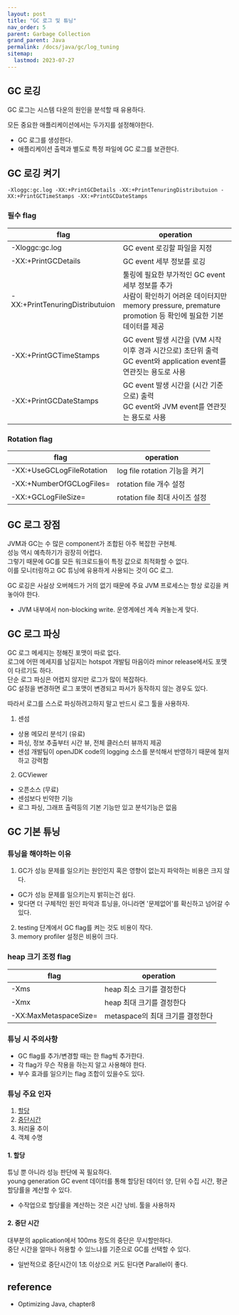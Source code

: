 ```yaml
---
layout: post
title: "GC 로그 및 튜닝"
nav_order: 5
parent: Garbage Collection
grand_parent: Java
permalink: /docs/java/gc/log_tuning
sitemap:
  lastmod: 2023-07-27
---
```


## GC 로깅

GC 로그는 시스템 다운의 원인을 분석할 때 유용하다.

모든 중요한 애플리케이션에서는 두가지를 설정해야한다.
- GC 로그를 생성한다.
- 애플리케이션 출력과 별도로 특정 파일에 GC 로그를 보관한다.


## GC 로깅 켜기

```
-Xloggc:gc.log -XX:+PrintGCDetails -XX:+PrintTenuringDistributuion -XX:+PrintGCTimeStamps -XX:+PrintGCDateStamps
```

### 필수 flag

| flag                            | operation                                                                                                                                                        |
| ------------------------------- | ---------------------------------------------------------------------------------------------------------------------------------------------------------------- |
| -Xloggc:gc.log                  | GC event 로깅할 파일을 지정                                                                                                                                      |
| -XX:+PrintGCDetails             | GC event 세부 정보를 로깅                                                                                                                                        |
| -XX:+PrintTenuringDistributuion | 툴링에 필요한 부가적인 GC event 세부 정보를 추가 <br> 사람이 확인하기 어려운 데이터지만 memory pressure, premature promotion 등 확인에 필요한 기본 데이터를 제공 |
| -XX:+PrintGCTimeStamps          | GC event 발생 시간을 (VM 시작 이후 경과 시간으로) 초단위 출력 <br> GC event와 application event를 연관짓는 용도로 사용                                           |
| -XX:+PrintGCDateStamps          | GC event 발생 시간을 (시간 기준으로) 출력 <br> GC event와 JVM event를 연관짓는 용도로 사용                                                                       |


### Rotation flag

| flag                        | operation                      |
| --------------------------- | ------------------------------ |
| -XX:+UseGCLogFileRotation   | log file rotation 기능을 켜기  |
| -XX:+NumberOfGCLogFiles=<n> | rotation file 개수 설정        |
| -XX:+GCLogFileSize=<size>   | rotation file 최대 사이즈 설정 |

## GC 로그 장점

JVM과 GC는 수 많은 component가 조합된 아주 복잡한 구현체.  
성능 역시 예측하기가 굉장히 어렵다.  
그렇기 때문에 GC를 모든 워크로드들이 특정 값으로 최적화할 수 없다.  
이를 모니터링하고 GC 튜닝에 유용하게 사용되는 것이 GC 로그.

GC 로깅은 사실상 오버헤드가 거의 없기 때문에 주요 JVM 프로세스는 항상 로깅을 켜놓아야 한다.
- JVM 내부에서 non-blocking write. 운영계에선 계속 켜놓는게 맞다.

## GC 로그 파싱

GC 로그 메세지는 정해진 포맷이 따로 없다.  
로그에 어떤 메세지를 남길지는 hotspot 개발팀 마음이라 minor release에서도 포맷이 다르기도 하다.  
단순 로그 파싱은 어렵지 않지만 로그가 많이 복잡하다.  
GC 설정을 변경하면 로그 포맷이 변경되고 파서가 동작하지 않는 경우도 있다.

따라서 로그를 스스로 파싱하려고하지 말고 반드시 로그 툴을 사용하자.

1. 센섬
  - 상용 메모리 분석기 (유료)
  - 파싱, 정보 추출부터 시간 뷰, 전체 클러스터 뷰까지 제공
  - 센섬 개발팀이 openJDK code의 logging 소스를 분석해서 반영하기 때문에 철저하고 강력함
2. GCViewer
  - 오픈소스 (무료)
  - 센섬보다 빈약한 기능
  - 로그 파싱, 그래프 출력등의 기본 기능만 있고 분석기능은 없음

## GC 기본 튜닝

### 튜닝을 해야하는 이유

1. GC가 성능 문제를 일으키는 원인인지 혹은 영향이 없는지 파악하는 비용은 크지 않다.
  - GC가 성능 문제를 일으키는지 밝히는건 쉽다.
  - 맞다면 더 구체적인 원인 파악과 튜닝을, 아니라면 '문제없어'를 확신하고 넘어갈 수 있다.
2. testing 단계에서 GC flag를 켜는 것도 비용이 작다.
3. memory profiler 설정은 비용이 크다.

### heap 크기 조정 flag

| flag                        | operation                        |
| --------------------------- | -------------------------------- |
| -Xms<size>                  | heap 최소 크기를 결정한다        |
| -Xmx<size>                  | heap 최대 크기를 결정한다        |
| -XX:MaxMetaspaceSize=<size> | metaspace의 최대 크기를 결정한다 |

### 튜닝 시 주의사항

- GC flag를 추가/변경할 때는 한 flag씩 추가한다.
- 각 flag가 무슨 작용을 하는지 알고 사용해야 한다.
- 부수 효과를 일으키는 flag 조합이 있을수도 있다.

### 튜닝 주요 인자

1. [할당](#1-할당)
2. [중단시간](#2-중단-시간)
3. 처리율 추이
4. 객체 수명

#### 1. 할당

튜닝 뿐 아니라 성능 판단에 꼭 필요하다.  
young generation GC event 데이터를 통해 할당된 데이터 양, 단위 수집 시간, 평균 할당률을 계산할 수 있다.

- 수작업으로 할당률을 계산하는 것은 시간 낭비. 툴을 사용하자

#### 2. 중단 시간

대부분의 application에서 100ms 정도의 중단은 무시할만하다.  
중단 시간을 얼마나 허용할 수 있느냐를 기준으로 GC를 선택할 수 있다.

- 일반적으로 중단시간이 1초 이상으로 커도 된다면 Parallel이 좋다.


## reference

- Optimizing Java, chapter8
